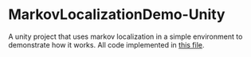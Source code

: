 # MarkovLocalizationDemo-Unity
A unity project that uses markov localization in a simple environment to demonstrate how it works. All code implemented in <a href="https://github.com/Ryan-Amaral/MarkovLocalizationDemo-Unity/blob/master/Assets/Scripts/MainScript.cs">this file</a>.
